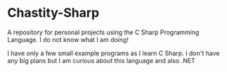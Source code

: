 # Chastity-Sharp
A repository for personal projects using the C Sharp Programming Language. I do not know what I am doing!

I have only a few small example programs as I learn C Sharp. I don't have any big plans but I am curious about this language and also .NET
